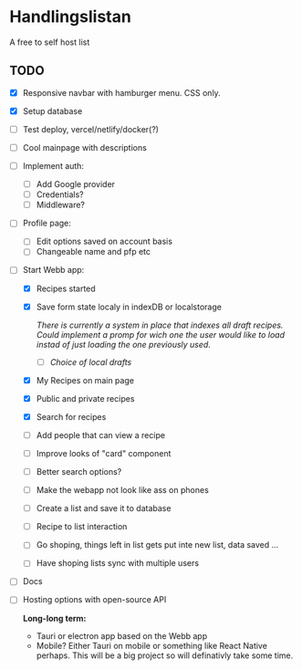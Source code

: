 # Handlingslistan

A free to self host list

## TODO

- [x] Responsive navbar with hamburger menu. CSS only.
- [x] Setup database
- [ ] Test deploy, vercel/netlify/docker(?)
- [ ] Cool mainpage with descriptions
- [ ] Implement auth:
  - [ ] Add Google provider
  - [ ] Credentials?
  - [ ] Middleware?
- [ ] Profile page:
  - [ ] Edit options saved on account basis
  - [ ] Changeable name and pfp etc
- [ ] Start Webb app:

  - [x] Recipes started
  - [x] Save form state localy in indexDB or localstorage

    _There is currently a system in place that indexes all draft recipes. Could implement a promp for wich one the user would like to load instad of just loading the one previously used._

    - [ ] _Choice of local drafts_

  - [x] My Recipes on main page
  - [x] Public and private recipes
  - [x] Search for recipes
  - [ ] Add people that can view a recipe
  - [ ] Improve looks of "card" component
  - [ ] Better search options?
  - [ ] Make the webapp not look like ass on phones
  - [ ] Create a list and save it to database
  - [ ] Recipe to list interaction
  - [ ] Go shoping, things left in list gets put inte new list, data saved ...
  - [ ] Have shoping lists sync with multiple users

- [ ] Docs
- [ ] Hosting options with open-source API

  **Long-long term:**

  - Tauri or electron app based on the Webb app
  - Mobile? Either Tauri on mobile or something like React Native perhaps. This will be a big project so will definativly take some time.

